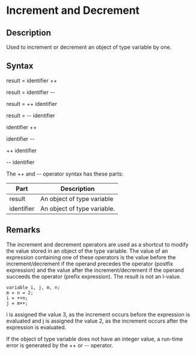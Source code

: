 # Increment and Decrement

## Description

Used to increment or decrement an object of type variable by one.

## Syntax

result = identifier ++

result = identifier --

result = ++ identifier

result = -- identifier

identifier ++

identifier --

\++ identifier

\-- identifier

The ++ and -- operator syntax has these parts:

| Part       | Description                 |
| ---------- | --------------------------- |
| result     | An object of type variable  |
| identifier | An object of type variable. |

## Remarks

The increment and decrement operators are used as a shortcut to modify the value stored in an object of the type variable. The value of an expression containing one of these operators is the value before the increment/decrement if the operand precedes the operator (postfix expression) and the value after the increment/decrement if the operand succeeds the operator (prefix expression). The result is not an l-value.

```clike
variable i, j, m, n;
m = n = 2;
i = ++n;
j = m++;
```

i is assigned the value 3, as the increment occurs before the expression is evaluated and j is assigned the value 2, as the increment occurs after the expression is evaluated.

If the object of type variable does not have an integer value, a run-time error is generated by the ++ or -- operator.
